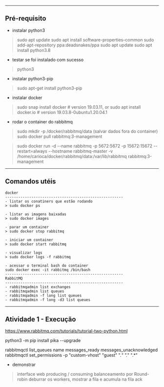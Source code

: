 ----------------------------------------------------------
Pré-requisito
----------------------------------------------------------
* instalar python3
> sudo apt update
> sudo apt install software-properties-common
> sudo add-apt-repository ppa:deadsnakes/ppa
> sudo apt update
> sudo apt install python3.8

- testar se foi instalado com sucesso
> python3

* instalar python3-pip
> sudo apt-get install python3-pip

* instalar docker
> sudo snap install docker     # version 19.03.11, or
> sudo apt  install docker.io  # version 19.03.8-0ubuntu1.20.04.1

* rodar o container do rabbitmq
> sudo mkdir -p /docker/rabbitmq/data (salvar dados fora do container)
> sudo docker pull rabbitmq:3-management

> sudo docker run -d --name rabbitmq -p 5672:5672 -p 15672:15672 --restart=always --hostname rabbitmq-master -v /home/carioca/docker/rabbitmq/data:/var/lib/rabbitmq rabbitmq:3-management
----------------------------------------------------------
Comandos utéis
----------------------------------------------------------
    docker
    ------------------------------------------------------
    - listar os conatiners que estão rodando
    > sudo docker ps

    - listar as imagens baixadas
    > sudo docker images

    - parar um container
    > sudo docker stop rabbitmq

    - iniciar um container
    > sudo docker start rabbitmq

    - visualizar logs
    > sudo docker logs -f rabbitmq

    - acessar o terminal bash do container
    sudo docker exec -it rabbitmq /bin/bash
    ------------------------------------------------------
    RabbitMQ
    ------------------------------------------------------
    - rabbitmqadmin list exchanges
    - rabbitmqadmin list queues
    - rabbitmqadmin -f long list queues
    - rabbitmqadmin -f long -d3 list queues
----------------------------------------------------------
Atividade 1 - Execução
----------------------------------------------------------
https://www.rabbitmq.com/tutorials/tutorial-two-python.html

python3 -m pip install pika --upgrade

rabbitmqctl list_queues name messages_ready messages_unacknowledged
rabbitmqctl set_permissions -p "custom-vhost" "guest" ".*" ".*" ".*"

* demonstrar
> interface web
> producing / consuming
> balanceamento por Round-robin
> deburrar os workers, mostrar a fila e acumula na fila
> ack